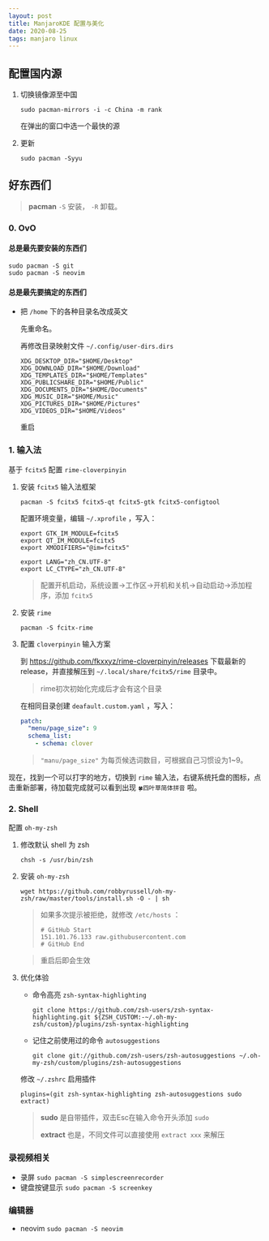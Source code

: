 ```yaml
---
layout: post
title: ManjaroKDE 配置与美化
date: 2020-08-25
tags: manjaro linux
---
```


## 配置国内源

1. 切换镜像源至中国

	`sudo pacman-mirrors -i -c China -m rank` 

	在弹出的窗口中选一个最快的源

2. 更新

	`sudo pacman -Syyu`

## 好东西们

> **pacman** `-S` 安装， `-R` 卸载。

### 0. OvO

#### 总是最先要安装的东西们

```shell
sudo pacman -S git
sudo pacman -S neovim
```

#### 总是最先要搞定的东西们

- 把 `/home` 下的各种目录名改成英文

	先重命名。

	再修改目录映射文件 `~/.config/user-dirs.dirs`

	```
	XDG_DESKTOP_DIR="$HOME/Desktop"
	XDG_DOWNLOAD_DIR="$HOME/Download"
	XDG_TEMPLATES_DIR="$HOME/Templates"
	XDG_PUBLICSHARE_DIR="$HOME/Public"
	XDG_DOCUMENTS_DIR="$HOME/Documents"
	XDG_MUSIC_DIR="$HOME/Music"
	XDG_PICTURES_DIR="$HOME/Pictures"
	XDG_VIDEOS_DIR="$HOME/Videos"
	```

	重启

### 1. 输入法

基于 `fcitx5` 配置 `rime-cloverpinyin`

1. 安装 `fcitx5` 输入法框架

	`pacman -S fcitx5 fcitx5-qt fcitx5-gtk fcitx5-configtool`

	配置环境变量，编辑 `~/.xprofile` ，写入：

	```
	export GTK_IM_MODULE=fcitx5
	export QT_IM_MODULE=fcitx5
	export XMODIFIERS="@im=fcitx5"
	
	export LANG="zh_CN.UTF-8"
	export LC_CTYPE="zh_CN.UTF-8"
	```

	> 配置开机启动，系统设置->工作区->开机和关机->自动启动->添加程序，添加 `fcitx5`

2. 安装 `rime`

	`pacman -S fcitx-rime`

3. 配置 `cloverpinyin` 输入方案

	到 https://github.com/fkxxyz/rime-cloverpinyin/releases 下载最新的release，并直接解压到 `~/.local/share/fcitx5/rime` 目录中。

	> rime初次初始化完成后才会有这个目录

	在相同目录创建 `deafault.custom.yaml` ，写入：

	```yaml
	patch:
	  "menu/page_size": 9
	  schema_list:
	    - schema: clover
	```

	> `"manu/page_size"` 为每页候选词数目，可根据自己习惯设为1~9。

现在，找到一个可以打字的地方，切换到 `rime` 输入法，右键系统托盘的图标，点击重新部署，待加载完成就可以看到出现 `🍀四叶草简体拼音` 啦。

### 2. Shell

配置 `oh-my-zsh`

1. 修改默认 shell 为 zsh

	`chsh -s /usr/bin/zsh`

2. 安装 `oh-my-zsh`

	`wget https://github.com/robbyrussell/oh-my-zsh/raw/master/tools/install.sh -O - | sh`

    > 如果多次提示被拒绝，就修改 `/etc/hosts` ：
    >
    > ```
    > # GitHub Start
    > 151.101.76.133 raw.githubusercontent.com
    > # GitHub End
    > ```

	> 重启后即会生效
	
3. 优化体验

	- 命令高亮 `zsh-syntax-highlighting`

		```
		git clone https://github.com/zsh-users/zsh-syntax-highlighting.git ${ZSH_CUSTOM:-~/.oh-my-zsh/custom}/plugins/zsh-syntax-highlighting
		```

	- 记住之前使用过的命令 `autosuggestions`

		```text
		git clone git://github.com/zsh-users/zsh-autosuggestions ~/.oh-my-zsh/custom/plugins/zsh-autosuggestions
		```

	修改 `~/.zshrc` 启用插件

	```
	plugins=(git zsh-syntax-highlighting zsh-autosuggestions sudo extract)
	```

	> **sudo** 是自带插件，双击Esc在输入命令开头添加 `sudo`
	>
	> **extract** 也是，不同文件可以直接使用 `extract xxx` 来解压

### 录视频相关

- 录屏 `sudo pacman -S simplescreenrecorder`
- 键盘按键显示 `sudo pacman -S screenkey`

### 编辑器

- neovim `sudo pacman -S neovim`

	